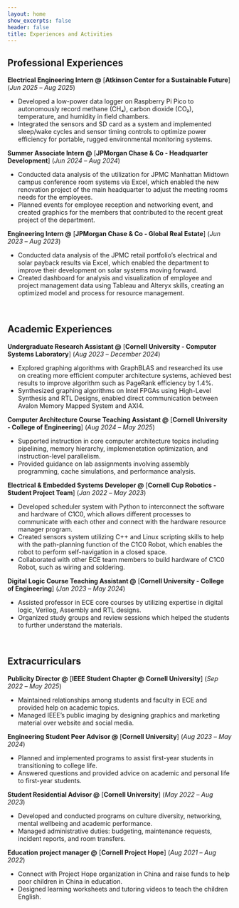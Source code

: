 ```yaml
---
layout: home
show_excerpts: false
header: false
title: Experiences and Activities
--- 
```


## Professional Experiences

**Electrical Engineering Intern @** [**Atkinson Center for a Sustainable Future**] 
(_Jun 2025_ – _Aug 2025_)
- Developed a low-power data logger on Raspberry Pi Pico to autonomously record methane (CH₄), carbon dioxide (CO₂), temperature, and humidity in field chambers.
- Integrated the sensors and SD card as a system and implemented sleep/wake cycles and sensor timing controls to optimize power efficiency for portable, rugged environmental monitoring systems.

**Summer Associate Intern @** [**JPMorgan Chase & Co - Headquarter Development**] 
(_Jun 2024_ – _Aug 2024_)
- Conducted data analysis of the utilization for JPMC Manhattan Midtown campus conference room systems via Excel, which enabled the new renovation project of the main headquarter to adjust the meeting rooms needs for the employees.
- Planned events for employee reception and networking event, and created graphics for the members that contributed to the recent great project of the department.

**Engineering Intern @** [**JPMorgan Chase & Co - Global Real Estate**] 
(_Jun 2023_ – _Aug 2023_)
- Conducted data analysis of the JPMC retail portfolio’s electrical and solar payback results via Excel, which enabled the department to improve their development on solar systems moving forward.
- Created dashboard for analysis and visualization of employee and project management data using Tableau and Alteryx skills, creating an optimized model and process for resource management.

<br>

## Academic Experiences

**Undergraduate Research Assistant @** [**Cornell University - Computer Systems Laboratory**] 
(_Aug 2023_ – _December 2024_)
- Explored graphing algorithms with GraphBLAS and researched its use on creating more efficient computer architecture systems, achieved best results to improve algorithm such as PageRank efficiency by 1.4%.
- Synthesized graphing algorithms on Intel FPGAs using High-Level Synthesis and RTL Designs, enabled direct communication between Avalon Memory Mapped System and AXI4.

**Computer Architecture Course Teaching Assistant @** [**Cornell University - College of Engineering**] 
(_Aug 2024_ – _May 2025_)
- Supported instruction in core computer architecture topics including pipelining, memory hierarchy, implemenetation optimization, and instruction-level parallelism.
- Provided guidance on lab assignments involving assembly programming, cache simulations, and performance analysis.

**Electrical & Embedded Systems Developer @** [**Cornell Cup Robotics - Student Project Team**] 
(_Jan 2022_ – _May 2023_)
- Developed scheduler system with Python to interconnect the software and hardware of C1C0, which allows different processes to communicate with each other and connect with the hardware resource manager program.
- Created sensors system utilizing C++ and Linux scripting skills to help with the path-planning function of the C1C0 Robot, which enables the robot to perform self-navigation in a closed space.
- Collaborated with other ECE team members to build hardware of C1C0 Robot, such as wiring and soldering.

**Digital Logic Course Teaching Assistant @** [**Cornell University - College of Engineering**] 
(_Jan 2023_ – _May 2024_)
- Assisted professor in ECE core courses by utilizing expertise in digital logic, Verilog, Assembly and RTL designs.
- Organized study groups and review sessions which helped the students to further understand the materials.

<br>

## Extracurriculars

**Publicity Director @** [**IEEE Student Chapter @ Cornell University**] 
(_Sep 2022_ – _May 2025_)
- Maintained relationships among students and faculty in ECE and provided help on academic topics.
- Managed IEEE’s public imaging by designing graphics and marketing material over website and social media.

**Engineering Student Peer Advisor @** [**Cornell University**] 
(_Aug 2023_ – _May 2024_)
- Planned and implemented programs to assist first-year students in transitioning to college life.
- Answered questions and provided advice on academic and personal life to first-year students.

**Student Residential Advisor @** [**Cornell University**] 
(_May 2022_ – _Aug 2023_)
- Developed and conducted programs on culture diversity, networking, mental wellbeing and academic performance.
- Managed administrative duties: budgeting, maintenance requests, incident reports, and room transfers.

**Education project manager @** [**Cornell Project Hope**] 
(_Aug 2021_ – _Aug 2022_)
- Connect with Project Hope organization in China and raise funds to help poor children in China in education.
- Designed learning worksheets and tutoring videos to teach the children English.















